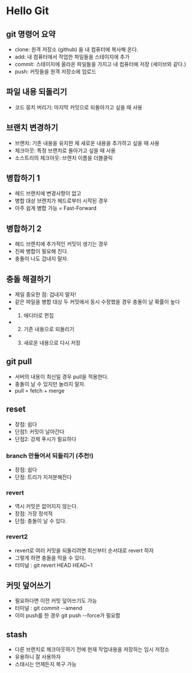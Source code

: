 # Hello Git

## git 명령어 요약

- clone: 원격 저장소 (github) 을 내 컴퓨터에 복사해 온다.
- add: 내 컴퓨터에서 작업한 파일들을 스테이지에 추가
- commit: 스테이지에 올라온 파일들을 가지고 내 컴퓨터에 저장 (세이브와 같다.)
- push: 커밋들을 원격 저장소에 업로드


## 파일 내용 되돌리기

- 코드 뭉치 버리기: 마지막 커밋으로 되돌아가고 싶을 때 사용

## 브랜치 변경하기

- 브랜치: 기존 내용을 유지한 체 새로운 내용을 추가하고 싶을 때 사용
- 체크아웃: 특정 브랜치로 돌아가고 싶을 때 사용
- 소스트리의 체크아웃: 브랜치 이름을 더블클릭

## 병합하기 1

- 헤드 브랜치에 변경사항이 없고
- 병합 대상 브랜치가 헤드로부터 시작된 경우
- 아주 쉽게 병합 가능 = Fast-Forward

## 병합하기 2

- 헤드 브랜치에 추가적인 커밋이 생기는 경우
- 진짜 병합이 필요해 진다.
- 충돌이 나도 겁내지 말자.

## 충돌 해결하기

- 제일 중요한 점: 겁내지 말자!
- 같은 파일을 병합 대상 두 커밋에서 동시 수정했을 경우 충돌이 날 확률이 높다
- 1. 에디터로 편집
- 2. 기존 내용으로 되돌리기
- 3. 새로운 내용으로 다시 저장

## git pull

- 서버의 내용이 최신일 경우 pull을 적용한다.
- 충돌이 날 수 있지만 놀라지 말자.
- pull = fetch + merge

## reset 

- 장점: 쉽다
- 단점1: 커밋이 날아간다
- 단점2: 강제 푸시가 필요하다

### branch 만들어서 되돌리기 (추천!)

- 장점: 쉽다
- 단점: 트리가 지저분해진다

### revert

- 역시 커밋은 없어지지 않는다.
- 장점: 가장 정석적
- 단점: 충돌이 날 수 있다.

### revert2

- revert로 여러 커밋을 되돌리려면 최신부터 순서대로 revert 하자
- 그렇게 하면 충돌을 막을 수 있다.
- 터미널 : git revert HEAD HEAD~1

## 커밋 덮어쓰기

- 필요하다면 이전 커밋 덮어쓰기도 가능
- 터미널 : git commit --amend
- 이미 push를 한 경우 git push --force가 필요함

## stash

- 다른 브랜치로 체크아웃하기 전에 현재 작업내용을 저장하는 임시 저장소
- 유용하니 잘 사용하자
- 스태시는 언제든지 복구 가능